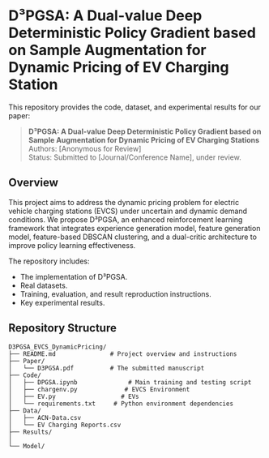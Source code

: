 # D³PGSA: A Dual-value Deep Deterministic Policy Gradient based on Sample Augmentation for Dynamic Pricing of EV Charging Station

This repository provides the code, dataset, and experimental results for our paper:

> **D³PGSA: A Dual-value Deep Deterministic Policy Gradient based on Sample Augmentation for Dynamic Pricing of EV Charging Stations**  
> Authors: [Anonymous for Review]  
> Status: Submitted to [Journal/Conference Name], under review.

## Overview

This project aims to address the dynamic pricing problem for electric vehicle charging stations (EVCS) under uncertain and dynamic demand conditions. We propose D³PGSA, an enhanced reinforcement learning framework that integrates experience generation model, feature generation model, feature-based DBSCAN clustering, and a dual-critic architecture to improve policy learning effectiveness.

The repository includes:
- The implementation of D³PGSA.
- Real datasets.
- Training, evaluation, and result reproduction instructions.
- Key experimental results.

## Repository Structure

```text
D3PGSA_EVCS_DynamicPricing/
├── README.md               # Project overview and instructions
├── Paper/
│   └── D3PGSA.pdf          # The submitted manuscript
├── Code/
│   ├── DPGSA.ipynb              # Main training and testing script
│   ├── chargenv.py             # EVCS Environment
│   ├── EV.py                  # EVs
│   └── requirements.txt     # Python environment dependencies
├── Data/
│   ├── ACN-Data.csv   
│   └── EV Charging Reports.csv           
├── Results/
│   
└── Model/
   
